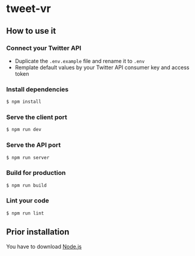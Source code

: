# tweet-vr

## How to use it

### Connect your Twitter API

- Duplicate the `.env.example` file and rename it to `.env`
- Remplate default values by your Twitter API consumer key and access token

### Install dependencies

```bash
$ npm install
```

### Serve the client port

```bash
$ npm run dev
```


### Serve the API port

```bash
$ npm run server
```

### Build for production

```bash
$ npm run build
```

### Lint your code

```bash
$ npm run lint
```

## Prior installation

You have to download [Node.js](https://nodejs.org/en/download/)